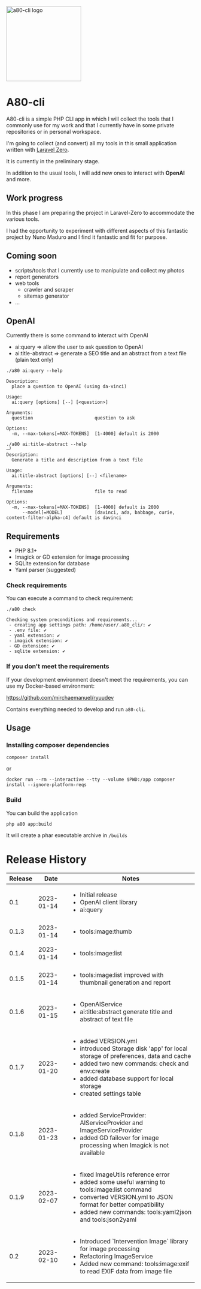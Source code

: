 <img src="https://user-images.githubusercontent.com/1971953/212487575-3d285e97-1aba-418d-8e5d-69e4caa39ec5.png" alt="a80-cli logo" height="200"/>

# A80-cli

A80-cli is a simple PHP CLI app in which I will collect the tools that I commonly use for my work and that I currently
have in some private repositories or in personal workspace.

I'm going to collect (and convert) all my tools in this small application written
with [Laravel Zero](https://github.com/laravel-zero/laravel-zero).

It is currently in the preliminary stage.

In addition to the usual tools, I will add new ones to interact with **OpenAI** and more.

## Work progress

In this phase I am preparing the project in Laravel-Zero to accommodate the various tools.

I had the opportunity to experiment with different aspects of this fantastic project by Nuno Maduro and I find it
fantastic and fit for purpose.

## Coming soon

- scripts/tools that I currently use to manipulate and collect my photos
- report generators
- web tools
    - crawler and scraper
    - sitemap generator
- ...

## OpenAI

Currently there is some command to interact with OpenAI

- ai:query => allow the user to ask question to OpenAI
- ai:title-abstract => generate a SEO title and an abstract from a text file (plain text only)

```
./a80 ai:query --help

Description:
  place a question to OpenAI (using da-vinci)

Usage:
  ai:query [options] [--] [<question>]

Arguments:
  question                       question to ask

Options:
  -m, --max-tokens[=MAX-TOKENS]  [1-4000] default is 2000
  
./a80 ai:title-abstract --help                                                                             ─╯
Description:
  Generate a title and description from a text file

Usage:
  ai:title-abstract [options] [--] <filename>

Arguments:
  filename                       file to read

Options:
  -m, --max-tokens[=MAX-TOKENS]  [1-4000] default is 2000
      --model[=MODEL]            [davinci, ada, babbage, curie, content-filter-alpha-c4] default is davinci

```

## Requirements

- PHP 8.1+
- Imagick or GD extension for image processing
- SQLite extension for database
- Yaml parser (suggested)

### Check requirements

You can execute a command to check requirement:

```
./a80 check

Checking system preconditions and requirements...
 - creating app settings path: /home/user/.a80_cli/: ✔
 - .env file: ✔
 - yaml extension: ✔
 - imagick extension: ✔
 - GD extension: ✔
 - sqlite extension: ✔
```

### If you don't meet the requirements

If your development environment doesn't meet the requirements, you can use my Docker-based environment:

https://github.com/mirchaemanuel/ryuudev

Contains everything needed to develop and run `a80-cli`.

## Usage

### Installing composer dependencies

```
composer install
```

or

```
docker run --rm --interactive --tty --volume $PWD:/app composer install --ignore-platform-reqs
```

### Build

You can build the application

```
php a80 app:build
```

It will create a phar executable archive in `/builds`

# Release History

<table>
    <thead>
    <tr>
        <th>Release</th>
        <th>Date</th>
        <th>Notes</th>
    </tr>
    </thead>
    <tbody>
    <tr>
        <td>0.1</td>
        <td>2023-01-14</td>
        <td>
            <ul>
                <li>Initial release</li>
                <li>OpenAI client library</li>
                <li>ai:query</li>
            </ul>
        </td>
    </tr>
    <tr>
        <td>0.1.3</td>
        <td>2023-01-14</td>
        <td>
            <ul>
                <li>tools:image:thumb</li>
            </ul>
        </td>
    </tr>
    <tr>
        <td>0.1.4</td>
        <td>2023-01-14</td>
        <td>
            <ul>
                <li>tools:image:list</li>
            </ul>
        </td>
    </tr>
    <tr>
        <td>0.1.5</td>
        <td>2023-01-14</td>
        <td>
            <ul>
                <li>tools:image:list improved with thumbnail generation and report</li>
            </ul>
        </td>
    </tr>
    <tr>
        <td>0.1.6</td>
        <td>2023-01-15</td>
        <td>
            <ul>
                <li>OpenAIService</li>
                <li>ai:title:abstract generate title and abstract of text file</li>
            </ul>
        </td>
    </tr>
    <tr>
        <td>0.1.7</td>
        <td>2023-01-20</td>
        <td>
            <ul>
                <li>added VERSION.yml</li>
                <li>introduced Storage disk &#039;app&#039; for local storage of preferences, data and cache</li>
                <li>added two new commands: check and env:create</li>
                <li>added database support for local storage</li>
                <li>created settings table</li>
            </ul>
        </td>
    </tr>
    <tr>
        <td>0.1.8</td>
        <td>2023-01-23</td>
        <td>
            <ul>
                <li>added ServiceProvider: AIServiceProvider and ImageServiceProvider</li>
                <li>added GD failover for image processing when Imagick is not available</li>
            </ul>
        </td>
    </tr>
    <tr>
        <td>0.1.9</td>
        <td>2023-02-07</td>
        <td>
            <ul>
                <li>fixed ImageUtils reference error</li>
                <li>added some useful warning to tools:image:list command</li>
                <li>converted VERSION.yml to JSON format for better compatibility</li>
                <li>added new commands: tools:yaml2json and tools:json2yaml</li>
            </ul>
        </td>
    </tr>
    <tr>
        <td>0.2</td>
        <td>2023-02-10</td>
        <td>
            <ul>
               <li>Introduced `Intervention Image` library for image processing</li>
               <li>Refactoring ImageService</li>
               <li>Added new command: tools:image:exif to read EXIF data from image file</li>
            </ul>
        </td>
    </tr>
    </tbody>
</table>
